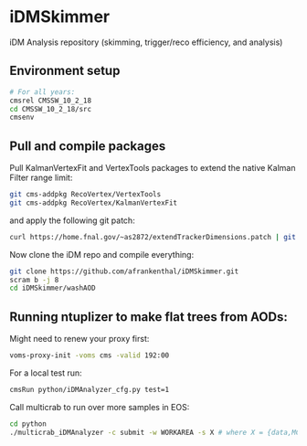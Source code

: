 # iDMSkimmer
iDM Analysis repository (skimming, trigger/reco efficiency, and analysis)

## Environment setup

```bash
# For all years:
cmsrel CMSSW_10_2_18
cd CMSSW_10_2_18/src
cmsenv
```

## Pull and compile packages

Pull KalmanVertexFit and VertexTools packages to extend the native Kalman Filter range limit:

```bash
git cms-addpkg RecoVertex/VertexTools
git cms-addpkg RecoVertex/KalmanVertexFit
```
and apply the following git patch:

```bash
curl https://home.fnal.gov/~as2872/extendTrackerDimensions.patch | git apply
```

Now clone the iDM repo and compile everything:

```bash
git clone https://github.com/afrankenthal/iDMSkimmer.git
scram b -j 8
cd iDMSkimmer/washAOD
```

## Running ntuplizer to make flat trees from AODs:

Might need to renew your proxy first:

```bash
voms-proxy-init -voms cms -valid 192:00
```

For a local test run:

```bash
cmsRun python/iDMAnalyzer_cfg.py test=1
```

Call multicrab to run over more samples in EOS:

```bash
cd python
./multicrab_iDMAnalyzer -c submit -w WORKAREA -s X # where X = {data,MC,custom}
```

